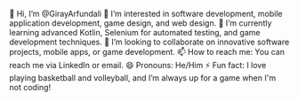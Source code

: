 👋 Hi, I’m @GirayArfundali
👀 I’m interested in software development, mobile application development, game design, and web design.
🌱 I’m currently learning advanced Kotlin, Selenium for automated testing, and game development techniques.
💞️ I’m looking to collaborate on innovative software projects, mobile apps, or game development.
📫 How to reach me: You can reach me via LinkedIn or email.
😄 Pronouns: He/Him
⚡ Fun fact: I love playing basketball and volleyball, and I’m always up for a game when I'm not coding!

<!---
GirayArfundali/GirayArfundali is a ✨ special ✨ repository because its `README.md` (this file) appears on your GitHub profile.
You can click the Preview link to take a look at your changes.
--->
